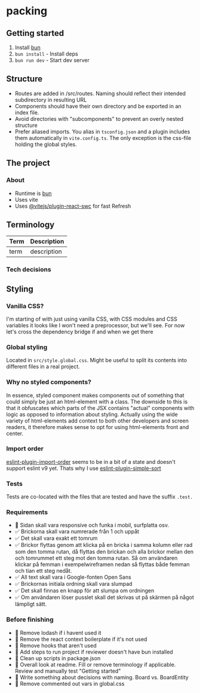 # packing

## Getting started
1. Install [bun](https://bun.sh/)
2. `bun install` - Install deps
3. `bun run dev` - Start dev server

## Structure
- Routes are added in /src/routes. Naming should reflect their intended subdirectory in resulting URL
- Components should have their own directory and be exported in an index file.
- Avoid directories with "subcomponents" to prevent an overly nested structure
- Prefer aliased imports. You alias in `tsconfig.json` and a plugin includes them automatically in `vite.config.ts`. The only exception is the css-file holding the global styles.

## The project

### About
- Runtime is [bun](https://bun.sh/)
- Uses vite
- Uses [@vitejs/plugin-react-swc](https://github.com/vitejs/vite-plugin-react-swc) for fast Refresh

## Terminology
| Term     | Description                                                                     |
| ---------| ------------------------------------------------------------------------------- |
| term     | description                                                                     |

### Tech decisions

## Styling

### Vanilla CSS?
I'm starting of with just using vanilla CSS, with CSS modules and CSS variables it looks like I won't need a preprocessor, but we'll see. For now let's cross the dependency bridge if and when we get there

### Global styling
Located in `src/style.global.css`. Might be useful to split its contents into different files in a real project.

### Why no styled components?
In essence, styled component makes components out of something that could simply be just an html-element with a class.
The downside to this is that it obfuscates which parts of the JSX contains "actual" components with logic as opposed to information about styling. Actually using the wide variety of html-elements add context to both other developers and screen readers, it therefore makes sense to opt for using html-elements front and center.

### Import order
[eslint-plugin-import-order](https://github.com/import-js/eslint-plugin-import/issues/2948) seems to be in a bit of a state and doesn't support eslint v9 yet. Thats why I use [eslint-plugin-simple-sort](https://github.com/lydell/eslint-plugin-simple-import-sort)


### Tests
Tests are co-located with the files that are tested and have the suffix `.test.`

### Requirements

- 🚧 Sidan skall vara responsive och funka i mobil, surfplatta osv.
- ✅ Brickorna skall vara numrerade från 1 och uppåt
- ✅ Det skall vara exakt ett tomrum
- ✅ Brickor flyttas genom att klicka på en bricka i samma kolumn eller rad som den tomma rutan, då flyttas den brickan och alla brickor mellan den och tomrummet ett steg mot den tomma rutan. Så om användaren klickar på femman i exempelwireframen nedan så flyttas både femman och tian ett steg nedåt.
- ✅ All text skall vara i Google-fonten Open Sans
- ✅ Brickornas initiala ordning skall vara slumpad
- ✅ Det skall finnas en knapp för att slumpa om ordningen
- ✅ Om användaren löser pusslet skall det skrivas ut på skärmen på något lämpligt sätt.


### Before finishing

- 🚧 Remove lodash if i havent used it
- 🚧 Remove the react context boilerplate if it's not used
- 🚧 Remove hooks that aren't used
- 🚧 Add steps to run project if reviewer doesn't have bun installed
- 🚧 Clean up scripts in package.json
- 🚧 Overall look at readme. Fill or remove terminology if applicable. Review and manually test "Getting started"
- 🚧 Write something about decisions with naming. Board vs. BoardEntity
- 🚧 Remove commented out vars in global.css
